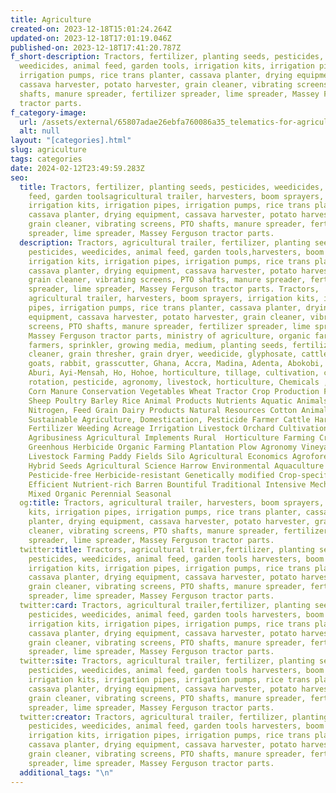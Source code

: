 ```yaml
---
title: Agriculture
created-on: 2023-12-18T15:01:24.264Z
updated-on: 2023-12-18T17:01:19.046Z
published-on: 2023-12-18T17:41:20.787Z
f_short-description: Tractors, fertilizer, planting seeds, pesticides,
  weedicides, animal feed, garden tools, irrigation kits, irrigation pipes,
  irrigation pumps, rice trans planter, cassava planter, drying equipment,
  cassava harvester, potato harvester, grain cleaner, vibrating screens, PTO
  shafts, manure spreader, fertilizer spreader, lime spreader, Massey Ferguson
  tractor parts.
f_category-image:
  url: /assets/external/65807adae26ebfa760086a35_telematics-for-agriculture-and-farming-industry-header-preview-1920x1280.webp
  alt: null
layout: "[categories].html"
slug: agriculture
tags: categories
date: 2024-02-12T23:49:59.283Z
seo:
  title: Tractors, fertilizer, planting seeds, pesticides, weedicides, animal
    feed, garden toolsagricultural trailer, harvesters, boom sprayers,
    irrigation kits, irrigation pipes, irrigation pumps, rice trans planter,
    cassava planter, drying equipment, cassava harvester, potato harvester,
    grain cleaner, vibrating screens, PTO shafts, manure spreader, fertilizer
    spreader, lime spreader, Massey Ferguson tractor parts.
  description: Tractors, agricultural trailer, fertilizer, planting seeds,
    pesticides, weedicides, animal feed, garden tools,harvesters, boom sprayers,
    irrigation kits, irrigation pipes, irrigation pumps, rice trans planter,
    cassava planter, drying equipment, cassava harvester, potato harvester,
    grain cleaner, vibrating screens, PTO shafts, manure spreader, fertilizer
    spreader, lime spreader, Massey Ferguson tractor parts. Tractors,
    agricultural trailer, harvesters, boom sprayers, irrigation kits, irrigation
    pipes, irrigation pumps, rice trans planter, cassava planter, drying
    equipment, cassava harvester, potato harvester, grain cleaner, vibrating
    screens, PTO shafts, manure spreader, fertilizer spreader, lime spreader,
    Massey Ferguson tractor parts, ministry of agriculture, organic farming,
    farmers, sprinkler, growing media, medium, planting seeds, fertilizer, seed
    cleaner, grain thresher, grain dryer, weedicide, glyphosate, cattle , sheep,
    goats, rabbit, grasscutter, Ghana, Accra, Madina, Adenta, Abokobi, Oyarifa,
    Aburi, Ayi-Mensah, Ho, Hohoe, horticulture, tillage, cultivation, crop
    rotation, pesticide, agronomy, livestock, horticulture, Chemicals , Grain,
    Corn Manure Conservation Vegetables Wheat Tractor Crop Production Fiber Beef
    Sheep Poultry Barley Rice Animal Products Nutrients Aquatic Animals
    Nitrogen, Feed Grain Dairy Products Natural Resources Cotton Animal Waste
    Sustainable Agriculture, Domestication, Pesticide Farmer Cattle Harvest
    Fertilizer Weeding Acreage Irrigation Livestock Orchard Cultivation
    Agribusiness Agricultural Implements Rural  Horticulture Farming Crops
    Greenhous Herbicide Organic Farming Plantation Plow Agronomy Vineyard
    Livestock Farming Paddy Fields Silo Agricultural Economics Agroforestry
    Hybrid Seeds Agricultural Science Harrow Environmental Aquaculture
    Pesticide-free Herbicide-resistant Genetically modified Crop-specific Green
    Efficient Nutrient-rich Barren Bountiful Traditional Intensive Mechanized
    Mixed Organic Perennial Seasonal
  og:title: Tractors, agricultural trailer, harvesters, boom sprayers, irrigation
    kits, irrigation pipes, irrigation pumps, rice trans planter, cassava
    planter, drying equipment, cassava harvester, potato harvester, grain
    cleaner, vibrating screens, PTO shafts, manure spreader, fertilizer
    spreader, lime spreader, Massey Ferguson tractor parts.
  twitter:title: Tractors, agricultural trailer,fertilizer, planting seeds,
    pesticides, weedicides, animal feed, garden tools harvesters, boom sprayers,
    irrigation kits, irrigation pipes, irrigation pumps, rice trans planter,
    cassava planter, drying equipment, cassava harvester, potato harvester,
    grain cleaner, vibrating screens, PTO shafts, manure spreader, fertilizer
    spreader, lime spreader, Massey Ferguson tractor parts.
  twitter:card: Tractors, agricultural trailer,fertilizer, planting seeds,
    pesticides, weedicides, animal feed, garden tools harvesters, boom sprayers,
    irrigation kits, irrigation pipes, irrigation pumps, rice trans planter,
    cassava planter, drying equipment, cassava harvester, potato harvester,
    grain cleaner, vibrating screens, PTO shafts, manure spreader, fertilizer
    spreader, lime spreader, Massey Ferguson tractor parts.
  twitter:site: Tractors, agricultural trailer, fertilizer, planting seeds,
    pesticides, weedicides, animal feed, garden tools harvesters, boom sprayers,
    irrigation kits, irrigation pipes, irrigation pumps, rice trans planter,
    cassava planter, drying equipment, cassava harvester, potato harvester,
    grain cleaner, vibrating screens, PTO shafts, manure spreader, fertilizer
    spreader, lime spreader, Massey Ferguson tractor parts.
  twitter:creator: Tractors, agricultural trailer, fertilizer, planting seeds,
    pesticides, weedicides, animal feed, garden tools harvesters, boom sprayers,
    irrigation kits, irrigation pipes, irrigation pumps, rice trans planter,
    cassava planter, drying equipment, cassava harvester, potato harvester,
    grain cleaner, vibrating screens, PTO shafts, manure spreader, fertilizer
    spreader, lime spreader, Massey Ferguson tractor parts.
  additional_tags: "\n"
---
```

